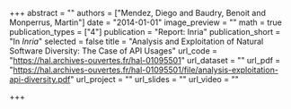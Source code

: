 +++
abstract = ""
authors = ["Mendez, Diego and Baudry, Benoit and Monperrus, Martin"]
date = "2014-01-01"
image_preview = ""
math = true
publication_types = ["4"]
publication = "Report: Inria"
publication_short = "In *Inria*"
selected = false
title = "Analysis and Exploitation of Natural Software Diversity: The Case of API Usages"
url_code = "https://hal.archives-ouvertes.fr/hal-01095501"
url_dataset = ""
url_pdf = "https://hal.archives-ouvertes.fr/hal-01095501/file/analysis-exploitation-api-diversity.pdf"
url_project = ""
url_slides = ""
url_video = ""

+++
